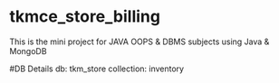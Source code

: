 # tkmce_store_billing
This is the mini project for JAVA OOPS &amp; DBMS subjects using Java &amp; MongoDB

#DB Details
db:         tkm_store
collection: inventory